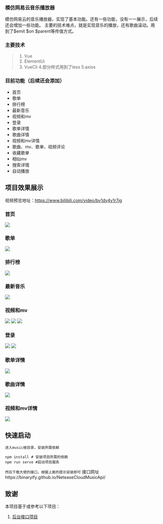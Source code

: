### 模仿网易云音乐播放器
模仿网易云的音乐播放器，实现了基本功能。还有一些功能，没有一一展示，后续还会增加一些功能。
主要的技术难点，就是实现音乐的播放，还有歌曲滚动。用到了$emit $on $parent等传值方式。
### 主要技术
> 1. Vue
> 2. ElementUi
> 3. VueCli
> 4.部分样式用到了less
> 5.axios
### 目前功能（后续还会添加）
* 首页
* 歌单
* 排行榜
* 最新音乐
* 视频和mv
* 登录
* 歌单详情
* 歌曲详情
* 视频和mv详情
* 歌曲、mv、歌单、视频评论
* 收藏歌单
* 相似mv
* 搜索详情
* 自动播放
## 项目效果展示
视频预览地址：https://www.bilibili.com/video/bv1dy4y1r7jg
### 首页
![](https://github.com/scw-git/music/blob/master/img/%E9%A6%96%E9%A1%B5.png)
### 歌单
![](https://github.com/scw-git/music/blob/master/img/%E6%AD%8C%E5%8D%95.png)
### 排行榜
![](https://github.com/scw-git/music/blob/master/img/%E6%8E%92%E8%A1%8C%E6%A6%9C.png)
### 最新音乐
![](https://github.com/scw-git/music/blob/master/img/%E6%9C%80%E6%96%B0%E9%9F%B3%E4%B9%90.png)
### 视频和mv
![](https://github.com/scw-git/music/blob/master/img/%E8%A7%86%E9%A2%911.png)
![](https://github.com/scw-git/music/blob/master/img/%E8%A7%86%E9%A2%912.png)
![](https://github.com/scw-git/music/blob/master/img/%E8%A7%86%E9%A2%91%E5%92%8Cmv%E8%AF%A6%E6%83%85.png)
### 登录
![](https://github.com/scw-git/music/blob/master/img/%E7%99%BB%E5%BD%95.png)
![](https://github.com/scw-git/music/blob/master/img/%E7%99%BB%E5%BD%95%E5%90%8E.png)
### 歌单详情
![](https://github.com/scw-git/music/blob/master/img/%E6%AD%8C%E5%8D%95%E8%AF%A6%E6%83%85.png)
### 歌曲详情
![](https://github.com/scw-git/music/blob/master/img/%E6%AD%8C%E6%9B%B2%E8%AF%A6%E6%83%85.png)
### 视频和mv详情
![](https://github.com/scw-git/music/blob/master/img/%E8%A7%86%E9%A2%91%E5%92%8Cmv%E8%AF%A6%E6%83%85.png)

## 快速启动

`进入music根目录，安装所需依赖`

```
npm install # 安装项目所需的依赖
npm run serve #启动项目服务

```
`然后下载大佬的接口，根据上面的提示安装即可`
接口网址https://binaryify.github.io/NeteaseCloudMusicApi/


## 致谢

本项目基于或参考以下项目：

1. [后台接口项目](https://binaryify.github.io/NeteaseCloudMusicApi)

